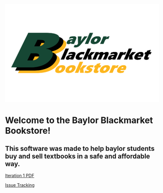 ![Branching](software_project.png)

# Welcome to the Baylor Blackmarket Bookstore!

## This software was made to help baylor students buy and sell textbooks in a safe and affordable way.
[Iteration 1 PDF](https://github.com/TomPechulis/BBB.github.io/blob/master/iteration1.pdf)

[Issue Tracking](https://trello.com/b/wGqLWLLN/csi-3471-bbb)

